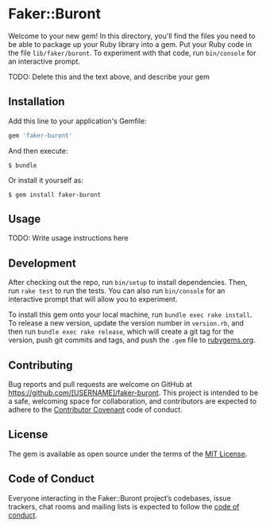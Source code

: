 # Faker::Buront

Welcome to your new gem! In this directory, you'll find the files you need to be able to package up your Ruby library into a gem. Put your Ruby code in the file `lib/faker/buront`. To experiment with that code, run `bin/console` for an interactive prompt.

TODO: Delete this and the text above, and describe your gem

## Installation

Add this line to your application's Gemfile:

```ruby
gem 'faker-buront'
```

And then execute:

    $ bundle

Or install it yourself as:

    $ gem install faker-buront

## Usage

TODO: Write usage instructions here

## Development

After checking out the repo, run `bin/setup` to install dependencies. Then, run `rake test` to run the tests. You can also run `bin/console` for an interactive prompt that will allow you to experiment.

To install this gem onto your local machine, run `bundle exec rake install`. To release a new version, update the version number in `version.rb`, and then run `bundle exec rake release`, which will create a git tag for the version, push git commits and tags, and push the `.gem` file to [rubygems.org](https://rubygems.org).

## Contributing

Bug reports and pull requests are welcome on GitHub at https://github.com/[USERNAME]/faker-buront. This project is intended to be a safe, welcoming space for collaboration, and contributors are expected to adhere to the [Contributor Covenant](http://contributor-covenant.org) code of conduct.

## License

The gem is available as open source under the terms of the [MIT License](https://opensource.org/licenses/MIT).

## Code of Conduct

Everyone interacting in the Faker::Buront project’s codebases, issue trackers, chat rooms and mailing lists is expected to follow the [code of conduct](https://github.com/[USERNAME]/faker-buront/blob/master/CODE_OF_CONDUCT.md).
